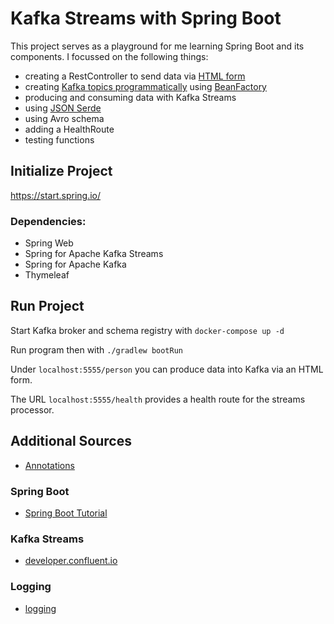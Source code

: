 # Kafka Streams with Spring Boot

This project serves as a playground for me learning Spring Boot and its components.
I focussed on the following things:


* creating a RestController to send data via [HTML form]((https://spring.io/guides/gs/handling-form-submission/))
* creating [Kafka topics programmatically](https://developer.confluent.io/learn-kafka/spring/hands-on-create-kafka-topics/) using [BeanFactory](https://stackoverflow.com/questions/56770412/creating-multiple-kafka-topics-using-spring)
* producing and consuming data with Kafka Streams
* using [JSON Serde](https://howtodoinjava.com/kafka/spring-boot-jsonserializer-example/)  
* using Avro schema
* adding a HealthRoute
* testing functions

## Initialize Project

https://start.spring.io/

### Dependencies:
* Spring Web
* Spring for Apache Kafka Streams
* Spring for Apache Kafka
* Thymeleaf

## Run Project

Start Kafka broker and schema registry with
`docker-compose up -d`

Run program then with `./gradlew bootRun`

Under `localhost:5555/person` you can produce data into Kafka via an HTML form.

The URL `localhost:5555/health` provides a health route for the streams processor. 


## Additional Sources

* [Annotations](http://www.matthiassommer.it/programming/spring-konzepte-annotationen/)

### Spring Boot
* [Spring Boot Tutorial](https://spring.io/guides/gs/spring-boot/)
  
### Kafka Streams
* [developer.confluent.io](https://developer.confluent.io/learn-kafka/spring/confluent-cloud/)  

### Logging
* [logging](https://github.com/MicroUtils/kotlin-logging)